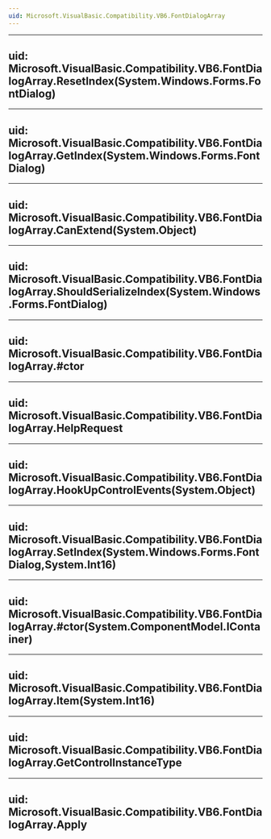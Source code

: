 ```yaml
---
uid: Microsoft.VisualBasic.Compatibility.VB6.FontDialogArray
---
```


---
uid: Microsoft.VisualBasic.Compatibility.VB6.FontDialogArray.ResetIndex(System.Windows.Forms.FontDialog)
---

---
uid: Microsoft.VisualBasic.Compatibility.VB6.FontDialogArray.GetIndex(System.Windows.Forms.FontDialog)
---

---
uid: Microsoft.VisualBasic.Compatibility.VB6.FontDialogArray.CanExtend(System.Object)
---

---
uid: Microsoft.VisualBasic.Compatibility.VB6.FontDialogArray.ShouldSerializeIndex(System.Windows.Forms.FontDialog)
---

---
uid: Microsoft.VisualBasic.Compatibility.VB6.FontDialogArray.#ctor
---

---
uid: Microsoft.VisualBasic.Compatibility.VB6.FontDialogArray.HelpRequest
---

---
uid: Microsoft.VisualBasic.Compatibility.VB6.FontDialogArray.HookUpControlEvents(System.Object)
---

---
uid: Microsoft.VisualBasic.Compatibility.VB6.FontDialogArray.SetIndex(System.Windows.Forms.FontDialog,System.Int16)
---

---
uid: Microsoft.VisualBasic.Compatibility.VB6.FontDialogArray.#ctor(System.ComponentModel.IContainer)
---

---
uid: Microsoft.VisualBasic.Compatibility.VB6.FontDialogArray.Item(System.Int16)
---

---
uid: Microsoft.VisualBasic.Compatibility.VB6.FontDialogArray.GetControlInstanceType
---

---
uid: Microsoft.VisualBasic.Compatibility.VB6.FontDialogArray.Apply
---
